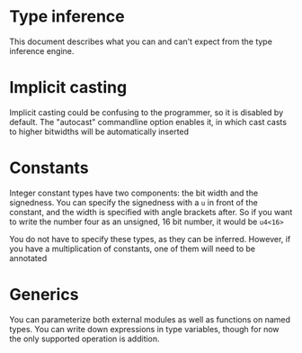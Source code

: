 # Type inference

This document describes what you can and can't expect from the type inference
engine.

# Implicit casting
Implicit casting could be confusing to the programmer, so it is disabled by
default. The "autocast" commandline option enables it, in which cast casts
to higher bitwidths will be automatically inserted

# Constants

Integer constant types have two components: the bit width and the
signedness. You can specify the signedness with a `u` in front of the constant,
and the width is specified with angle brackets after. So if you want to write
the number four as an unsigned, 16 bit number, it would be `u4<16>`

You do not have to specify these types, as they can be inferred. However, if you
have a multiplication of constants, one of them will need to be annotated

# Generics

You can parameterize both external modules as well as functions on named
types. You can write down expressions in type variables, though for now the only
supported operation is addition. 

